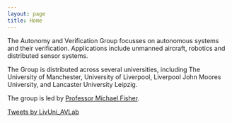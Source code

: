 ```yaml
---
layout: page
title: Home
---
```


<article class="row">

<section class="columns small-12 large-7" >
<div markdown="1">

The Autonomy and Verification Group focusses on autonomous systems and their verification. Applications include unmanned aircraft, robotics and distributed sensor systems. 

The Group is distributed across several universities, including The University of Manchester, University of Liverpool, Liverpool John Moores University, and Lancaster University Leipzig.

The group is led by [Professor Michael Fisher](https://web.cs.manchester.ac.uk/~michael/).


</div>
</section>
<section class="columns small-12 large-4" >
<a class="twitter-timeline" data-height="800" data-theme="light" data-link-color="#2B7BB9" href="https://twitter.com/LivUni_AVLab?ref_src=twsrc%5Etfw">Tweets by LivUni_AVLab</a> <script async src="https://platform.twitter.com/widgets.js" charset="utf-8"></script>
</section>
</article>
